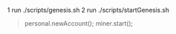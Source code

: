 1 run ./scripts/genesis.sh
2 run ./scripts/startGenesis.sh
  >personal.newAccount();
  >miner.start();

